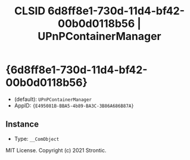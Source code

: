 ﻿---
title: "CLSID 6d8ff8e1-730d-11d4-bf42-00b0d0118b56 | UPnPContainerManager"
excerpt: What is COM-Object CLSID 6d8ff8e1-730d-11d4-bf42-00b0d0118b56?
---

# {6d8ff8e1-730d-11d4-bf42-00b0d0118b56}

* (default): `UPnPContainerManager`
* AppID: `{E495081B-BBA5-4b89-BA3C-3B86A686B87A}`

## Instance

* Type: `__ComObject`

MIT License. Copyright (c) 2021 Strontic.


